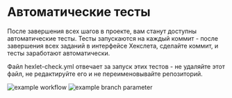 # Автоматические тесты

После завершения всех шагов в проекте, вам станут доступны автоматические тесты. Тесты запускаются на каждый коммит - после завершения всех заданий в интерфейсе Хекслета, сделайте коммит, и тесты заработают автоматически.

Файл hexlet-check.yml отвечает за запуск этих тестов - не удаляйте этот файл, не редактируйте его и не переименовывайте репозиторий.

![example workflow](https://github.com/<OWNER>/<REPOSITORY>/actions/workflows/<WORKFLOW_FILE>/badge.svg)
![example branch parameter](https://github.com/github/kimulia-1/actions/workflows/github-actions-demo.yml/badge.svg?branch=develop)
